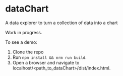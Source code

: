 # dataChart
A data explorer to turn a collection of data into a chart


Work in progress.

To see a demo:
1. Clone the repo
2. Run `npm install && nrm run build`.
3. Open a browser and navigate to localhost/<path_to_dataChart>/dist/index.html.
